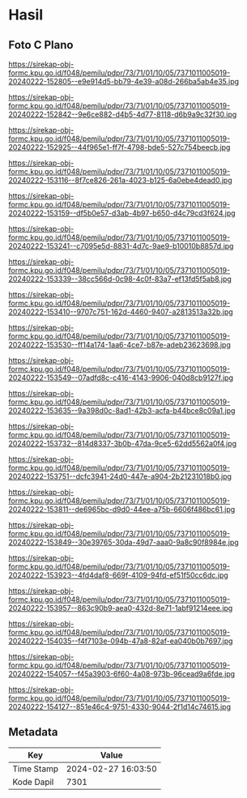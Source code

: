 # Hasil

## Foto C Plano

https://sirekap-obj-formc.kpu.go.id/f048/pemilu/pdpr/73/71/01/10/05/7371011005019-20240222-152805--e9e914d5-bb79-4e39-a08d-266ba5ab4e35.jpg

https://sirekap-obj-formc.kpu.go.id/f048/pemilu/pdpr/73/71/01/10/05/7371011005019-20240222-152842--9e6ce882-d4b5-4d77-8118-d6b9a9c32f30.jpg

https://sirekap-obj-formc.kpu.go.id/f048/pemilu/pdpr/73/71/01/10/05/7371011005019-20240222-152925--44f965e1-ff7f-4798-bde5-527c754beecb.jpg

https://sirekap-obj-formc.kpu.go.id/f048/pemilu/pdpr/73/71/01/10/05/7371011005019-20240222-153116--8f7ce826-261a-4023-b125-6a0ebe4dead0.jpg

https://sirekap-obj-formc.kpu.go.id/f048/pemilu/pdpr/73/71/01/10/05/7371011005019-20240222-153159--df5b0e57-d3ab-4b97-b650-d4c79cd3f624.jpg

https://sirekap-obj-formc.kpu.go.id/f048/pemilu/pdpr/73/71/01/10/05/7371011005019-20240222-153241--c7095e5d-8831-4d7c-9ae9-b10010b8857d.jpg

https://sirekap-obj-formc.kpu.go.id/f048/pemilu/pdpr/73/71/01/10/05/7371011005019-20240222-153339--38cc566d-0c98-4c0f-83a7-ef13fd5f5ab8.jpg

https://sirekap-obj-formc.kpu.go.id/f048/pemilu/pdpr/73/71/01/10/05/7371011005019-20240222-153410--9707c751-162d-4460-9407-a2813513a32b.jpg

https://sirekap-obj-formc.kpu.go.id/f048/pemilu/pdpr/73/71/01/10/05/7371011005019-20240222-153530--ff14a174-1aa6-4ce7-b87e-adeb23623698.jpg

https://sirekap-obj-formc.kpu.go.id/f048/pemilu/pdpr/73/71/01/10/05/7371011005019-20240222-153549--07adfd8c-c416-4143-9906-040d8cb9127f.jpg

https://sirekap-obj-formc.kpu.go.id/f048/pemilu/pdpr/73/71/01/10/05/7371011005019-20240222-153635--9a398d0c-8ad1-42b3-acfa-b44bce8c09a1.jpg

https://sirekap-obj-formc.kpu.go.id/f048/pemilu/pdpr/73/71/01/10/05/7371011005019-20240222-153732--814d8337-3b0b-47da-9ce5-62dd5562a0f4.jpg

https://sirekap-obj-formc.kpu.go.id/f048/pemilu/pdpr/73/71/01/10/05/7371011005019-20240222-153751--dcfc3941-24d0-447e-a904-2b21231018b0.jpg

https://sirekap-obj-formc.kpu.go.id/f048/pemilu/pdpr/73/71/01/10/05/7371011005019-20240222-153811--de6965bc-d9d0-44ee-a75b-6606f486bc61.jpg

https://sirekap-obj-formc.kpu.go.id/f048/pemilu/pdpr/73/71/01/10/05/7371011005019-20240222-153849--30e39765-30da-49d7-aaa0-9a8c90f8984e.jpg

https://sirekap-obj-formc.kpu.go.id/f048/pemilu/pdpr/73/71/01/10/05/7371011005019-20240222-153923--4fd4daf8-669f-4109-94fd-ef51f50cc6dc.jpg

https://sirekap-obj-formc.kpu.go.id/f048/pemilu/pdpr/73/71/01/10/05/7371011005019-20240222-153957--863c90b9-aea0-432d-8e71-1abf91214eee.jpg

https://sirekap-obj-formc.kpu.go.id/f048/pemilu/pdpr/73/71/01/10/05/7371011005019-20240222-154035--f4f7103e-094b-47a8-82af-ea040b0b7697.jpg

https://sirekap-obj-formc.kpu.go.id/f048/pemilu/pdpr/73/71/01/10/05/7371011005019-20240222-154057--f45a3903-6f60-4a08-973b-96cead9a6fde.jpg

https://sirekap-obj-formc.kpu.go.id/f048/pemilu/pdpr/73/71/01/10/05/7371011005019-20240222-154127--851e46c4-9751-4330-9044-2f1d14c74615.jpg


## Metadata

| Key        | Value               |
| ---------- | ------------------- |
| Time Stamp | 2024-02-27 16:03:50 |
| Kode Dapil | 7301                |



